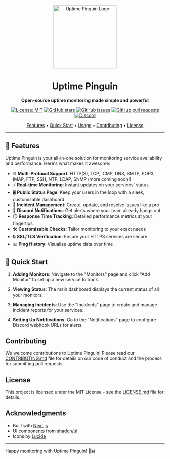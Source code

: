 <div align="center">
  <img src="https://your-image-url-here.com/uptime-pinguin-logo.png" alt="Uptime Pinguin Logo" width="200"/>

  # Uptime Pinguin

  <p>
    <strong>Open-source uptime monitoring made simple and powerful</strong>
  </p>

  [![License: MIT](https://img.shields.io/badge/License-MIT-yellow.svg)](https://opensource.org/licenses/MIT)
  [![GitHub stars](https://img.shields.io/github/stars/yourusername/uptime-pinguin.svg)](https://github.com/yourusername/uptime-pinguin/stargazers)
  [![GitHub issues](https://img.shields.io/github/issues/yourusername/uptime-pinguin.svg)](https://github.com/yourusername/uptime-pinguin/issues)
  [![GitHub pull requests](https://img.shields.io/github/issues-pr/yourusername/uptime-pinguin.svg)](https://github.com/yourusername/uptime-pinguin/pulls)
  [![Discord](https://img.shields.io/discord/your-discord-server-id.svg?label=&logo=discord&logoColor=ffffff&color=7389D8&labelColor=6A7EC2)](https://discord.gg/your-invite-link)

  <a href="#features">Features</a> •
  <a href="#quick-start">Quick Start</a> •
  <a href="#usage">Usage</a> •
  <a href="#contributing">Contributing</a> •
  <a href="#license">License</a>
</div>

---

## 🚀 Features

Uptime Pinguin is your all-in-one solution for monitoring service availability and performance. Here's what makes it awesome:

- 🌐 **Multi-Protocol Support**: HTTP(S), TCP, ICMP, DNS, SMTP, POP3, IMAP, FTP, SSH, NTP, LDAP, SNMP (more coming soon!)
- ⚡ **Real-time Monitoring**: Instant updates on your services' status
- 🖥️ **Public Status Page**: Keep your users in the loop with a sleek, customizable dashboard
- 🚨 **Incident Management**: Create, update, and resolve issues like a pro
- 📢 **Discord Notifications**: Get alerts where your team already hangs out
- ⏱️ **Response Time Tracking**: Detailed performance metrics at your fingertips
- 🛠️ **Customizable Checks**: Tailor monitoring to your exact needs
- 🔒 **SSL/TLS Verification**: Ensure your HTTPS services are secure
- 📊 **Ping History**: Visualize uptime data over time

## 🏁 Quick Start

1. **Adding Monitors**: Navigate to the "Monitors" page and click "Add Monitor" to set up a new service to track.

2. **Viewing Status**: The main dashboard displays the current status of all your monitors.

3. **Managing Incidents**: Use the "Incidents" page to create and manage incident reports for your services.

4. **Setting Up Notifications**: Go to the "Notifications" page to configure Discord webhook URLs for alerts.

## Contributing

We welcome contributions to Uptime Pinguin! Please read our [CONTRIBUTING.md](CONTRIBUTING.md) file for details on our code of conduct and the process for submitting pull requests.

## License

This project is licensed under the MIT License - see the [LICENSE.md](LICENSE.md) file for details.

## Acknowledgments

- Built with [Next.js](https://nextjs.org/)
- UI components from [shadcn/ui](https://ui.shadcn.com/)
- Icons by [Lucide](https://lucide.dev/)

---

Happy monitoring with Uptime Pinguin! 🐧📊
